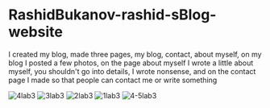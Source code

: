 # RashidBukanov-rashid-sBlog-website

I created my blog, made three pages, my blog, contact, about myself, on my blog I posted a few photos, 
on the page about myself I wrote a little about myself, you shouldn't go into details, I wrote nonsense, 
and on the contact page I made so that people can contact me or write something

![4lab3](https://user-images.githubusercontent.com/60616367/108692390-bfae2480-7526-11eb-9f77-f1eb50607fa6.jpg)
![3lab3](https://user-images.githubusercontent.com/60616367/108692396-c046bb00-7526-11eb-96a1-6893ad48df28.jpg)
![2lab3](https://user-images.githubusercontent.com/60616367/108692397-c0df5180-7526-11eb-92dc-30bbc03f3cb1.jpg)
![1lab3](https://user-images.githubusercontent.com/60616367/108692400-c177e800-7526-11eb-8b0d-5551f24a730b.jpg)
![4-5lab3](https://user-images.githubusercontent.com/60616367/108692402-c177e800-7526-11eb-957f-6b50627530ce.jpg)
